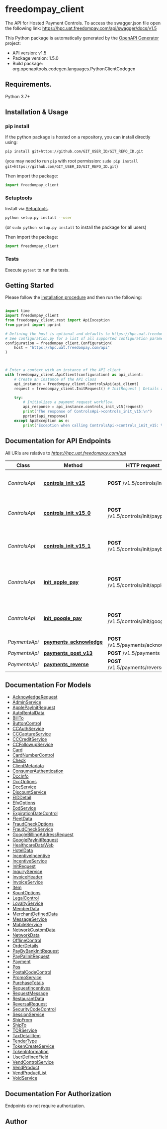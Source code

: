 # freedompay_client
The API for Hosted Payment Controls. To access the swagger.json file open the following link: https://hpc.uat.freedompay.com/api/swagger/docs/v1.5

This Python package is automatically generated by the [OpenAPI Generator](https://openapi-generator.tech) project:

- API version: v1.5
- Package version: 1.5.0
- Build package: org.openapitools.codegen.languages.PythonClientCodegen

## Requirements.

Python 3.7+

## Installation & Usage
### pip install

If the python package is hosted on a repository, you can install directly using:

```sh
pip install git+https://github.com/GIT_USER_ID/GIT_REPO_ID.git
```
(you may need to run `pip` with root permission: `sudo pip install git+https://github.com/GIT_USER_ID/GIT_REPO_ID.git`)

Then import the package:
```python
import freedompay_client
```

### Setuptools

Install via [Setuptools](http://pypi.python.org/pypi/setuptools).

```sh
python setup.py install --user
```
(or `sudo python setup.py install` to install the package for all users)

Then import the package:
```python
import freedompay_client
```

### Tests

Execute `pytest` to run the tests.

## Getting Started

Please follow the [installation procedure](#installation--usage) and then run the following:

```python

import time
import freedompay_client
from freedompay_client.rest import ApiException
from pprint import pprint

# Defining the host is optional and defaults to https://hpc.uat.freedompay.com/api
# See configuration.py for a list of all supported configuration parameters.
configuration = freedompay_client.Configuration(
    host = "https://hpc.uat.freedompay.com/api"
)



# Enter a context with an instance of the API client
with freedompay_client.ApiClient(configuration) as api_client:
    # Create an instance of the API class
    api_instance = freedompay_client.ControlsApi(api_client)
    request = freedompay_client.InitRequest() # InitRequest | Details about the payment request workflow and its controls.

    try:
        # Initializes a payment request workflow.
        api_response = api_instance.controls_init_v15(request)
        print("The response of ControlsApi->controls_init_v15:\n")
        pprint(api_response)
    except ApiException as e:
        print("Exception when calling ControlsApi->controls_init_v15: %s\n" % e)

```

## Documentation for API Endpoints

All URIs are relative to *https://hpc.uat.freedompay.com/api*

Class | Method | HTTP request | Description
------------ | ------------- | ------------- | -------------
*ControlsApi* | [**controls_init_v15**](docs/ControlsApi.md#controls_init_v15) | **POST** /v1.5/controls/init | Initializes a payment request workflow.
*ControlsApi* | [**controls_init_v15_0**](docs/ControlsApi.md#controls_init_v15_0) | **POST** /v1.5/controls/init/paypal | Initializes a PayPal payment request workflow.
*ControlsApi* | [**controls_init_v15_1**](docs/ControlsApi.md#controls_init_v15_1) | **POST** /v1.5/controls/init/paybybank | Initializes a PayByBank payment request workflow.
*ControlsApi* | [**init_apple_pay**](docs/ControlsApi.md#init_apple_pay) | **POST** /v1.5/controls/init/apple | Initializes an ApplePay payment request workflow.
*ControlsApi* | [**init_google_pay**](docs/ControlsApi.md#init_google_pay) | **POST** /v1.5/controls/init/google | Initializes a Google Pay payment request workflow.
*PaymentsApi* | [**payments_acknowledge**](docs/PaymentsApi.md#payments_acknowledge) | **POST** /v1.5/payments/acknowledge | 
*PaymentsApi* | [**payments_post_v13**](docs/PaymentsApi.md#payments_post_v13) | **POST** /v1.5/payments | 
*PaymentsApi* | [**payments_reverse**](docs/PaymentsApi.md#payments_reverse) | **POST** /v1.5/payments/reverse | 


## Documentation For Models

 - [AcknowledgeRequest](docs/AcknowledgeRequest.md)
 - [AdminService](docs/AdminService.md)
 - [ApplePayInitRequest](docs/ApplePayInitRequest.md)
 - [AutoRentalData](docs/AutoRentalData.md)
 - [BillTo](docs/BillTo.md)
 - [ButtonControl](docs/ButtonControl.md)
 - [CCAuthService](docs/CCAuthService.md)
 - [CCCaptureService](docs/CCCaptureService.md)
 - [CCCreditService](docs/CCCreditService.md)
 - [CCFollowupService](docs/CCFollowupService.md)
 - [Card](docs/Card.md)
 - [CardNumberControl](docs/CardNumberControl.md)
 - [Check](docs/Check.md)
 - [ClientMetadata](docs/ClientMetadata.md)
 - [ConsumerAuthentication](docs/ConsumerAuthentication.md)
 - [DccInfo](docs/DccInfo.md)
 - [DccOptions](docs/DccOptions.md)
 - [DccService](docs/DccService.md)
 - [DiscountService](docs/DiscountService.md)
 - [EIDDetail](docs/EIDDetail.md)
 - [EfvOptions](docs/EfvOptions.md)
 - [EodService](docs/EodService.md)
 - [ExpirationDateControl](docs/ExpirationDateControl.md)
 - [FleetData](docs/FleetData.md)
 - [FraudCheckOptions](docs/FraudCheckOptions.md)
 - [FraudCheckService](docs/FraudCheckService.md)
 - [GoogleBillingAddressRequest](docs/GoogleBillingAddressRequest.md)
 - [GooglePayInitRequest](docs/GooglePayInitRequest.md)
 - [HealthcareDataWeb](docs/HealthcareDataWeb.md)
 - [HotelData](docs/HotelData.md)
 - [IncentiveIncentive](docs/IncentiveIncentive.md)
 - [IncentiveService](docs/IncentiveService.md)
 - [InitRequest](docs/InitRequest.md)
 - [InquiryService](docs/InquiryService.md)
 - [InvoiceHeader](docs/InvoiceHeader.md)
 - [InvoiceService](docs/InvoiceService.md)
 - [Item](docs/Item.md)
 - [KountOptions](docs/KountOptions.md)
 - [LegalControl](docs/LegalControl.md)
 - [LoyaltyService](docs/LoyaltyService.md)
 - [MemberData](docs/MemberData.md)
 - [MerchantDefinedData](docs/MerchantDefinedData.md)
 - [MessageService](docs/MessageService.md)
 - [MobileService](docs/MobileService.md)
 - [NetworkCustomData](docs/NetworkCustomData.md)
 - [NetworkData](docs/NetworkData.md)
 - [OfflineControl](docs/OfflineControl.md)
 - [OrderDetails](docs/OrderDetails.md)
 - [PayByBankInitRequest](docs/PayByBankInitRequest.md)
 - [PayPalInitRequest](docs/PayPalInitRequest.md)
 - [Payment](docs/Payment.md)
 - [Pos](docs/Pos.md)
 - [PostalCodeControl](docs/PostalCodeControl.md)
 - [PromoService](docs/PromoService.md)
 - [PurchaseTotals](docs/PurchaseTotals.md)
 - [RequestIncentives](docs/RequestIncentives.md)
 - [RequestMessage](docs/RequestMessage.md)
 - [RestaurantData](docs/RestaurantData.md)
 - [ReversalRequest](docs/ReversalRequest.md)
 - [SecurityCodeControl](docs/SecurityCodeControl.md)
 - [SessionService](docs/SessionService.md)
 - [ShipFrom](docs/ShipFrom.md)
 - [ShipTo](docs/ShipTo.md)
 - [TORService](docs/TORService.md)
 - [TaxDetailItem](docs/TaxDetailItem.md)
 - [TenderType](docs/TenderType.md)
 - [TokenCreateService](docs/TokenCreateService.md)
 - [TokenInformation](docs/TokenInformation.md)
 - [UserDefinedField](docs/UserDefinedField.md)
 - [VendControlService](docs/VendControlService.md)
 - [VendProduct](docs/VendProduct.md)
 - [VendProductList](docs/VendProductList.md)
 - [VoidService](docs/VoidService.md)


<a id="documentation-for-authorization"></a>
## Documentation For Authorization

Endpoints do not require authorization.


## Author




